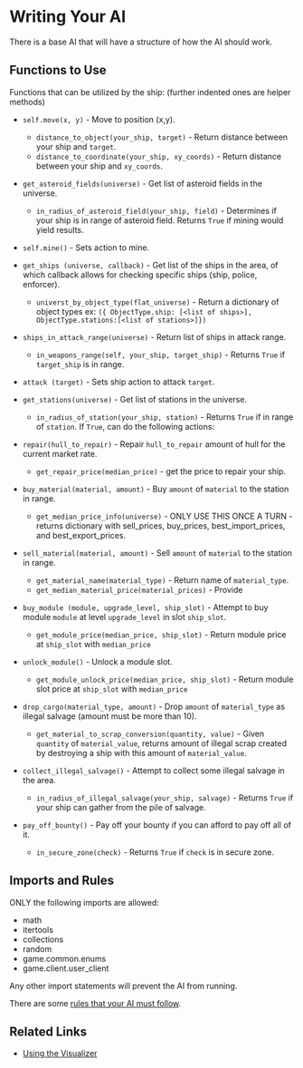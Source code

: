# Writing Your AI

There is a base AI that will have a structure of how the AI should work. 
 
## Functions to Use

Functions that can be utilized by the ship: (further indented ones are helper methods)

* `self.move(x, y)` - Move to position (x,y).
  * `distance_to_object(your_ship, target)` - Return distance between your ship and `target`.
  * `distance_to_coordinate(your_ship, xy_coords)` - Return distance between your ship and `xy_coords`.

* `get_asteroid_fields(universe)` - Get list of asteroid fields in the universe.
  * `in_radius_of_asteroid_field(your_ship, field)` - Determines if your ship is in range of asteroid field. Returns `True` if mining would yield results.
* `self.mine()` - Sets action to mine.

* `get_ships (universe, callback)` - Get list of the ships in the area, of which callback allows for checking specific ships (ship, police, enforcer).
  * `universt_by_object_type(flat_universe)` - Return a dictionary of object types ex: `({ ObjectType.ship: [<list of ships>], ObjectType.stations:[<list of stations>]})`

* `ships_in_attack_range(universe)` - Return list of ships in attack range.
  * `in_weapons_range(self, your_ship, target_ship)` - Returns `True` if `target_ship` is in range.
* `attack (target)` - Sets ship action to attack `target`.

* `get_stations(universe)` - Get list of stations in the universe.
  * `in_radius_of_station(your_ship, station)` - Returns `True` if in range of `station`. If `True`, can do the following actions:
* `repair(hull_to_repair)` - Repair `hull_to_repair` amount of hull for the current market rate.
  * `get_repair_price(median_price)` - get the price to repair your ship.
* `buy_material(material, amount)` - Buy `amount` of `material` to the station in range.
  * `get_median_price_info(universe)` - ONLY USE THIS ONCE A TURN - returns dictionary with sell_prices, buy_prices, best_import_prices, and best_export_prices.
* `sell_material(material, amount)` - Sell `amount` of `material` to the station in range.
  * `get_material_name(material_type)` - Return name of `material_type`.
  * `get_median_material_price(material_prices)` - Provide 
* `buy_module (module, upgrade_level, ship_slot)` - Attempt to buy module `module` at level `upgrade_level` in slot `ship_slot`.
  * `get_module_price(median_price, ship_slot)` - Return module price at `ship_slot` with `median_price`
* `unlock_module()` - Unlock a module slot.
  * `get_module_unlock_price(median_price, ship_slot)` - Return module slot price at `ship_slot` with `median_price`

* `drop_cargo(material_type, amount)` - Drop `amount` of `material_type` as illegal salvage (amount must be more than 10).
  * `get_material_to_scrap_conversion(quantity, value)` - Given `quantity` of `material_value`, returns amount of illegal scrap created by destroying a ship with this amount of `material_value`.
* `collect_illegal_salvage()` - Attempt to collect some illegal salvage in the area.
  * `in_radius_of_illegal_salvage(your_ship, salvage)` - Returns `True` if your ship can gather from the pile of salvage.
* `pay_off_bounty()` - Pay off your bounty if you can afford to pay off all of it.
  * `in_secure_zone(check)` - Returns `True` if `check` is in secure zone.

## Imports and Rules

ONLY the following imports are allowed:
  * math
  * itertools
  * collections
  * random
  * game.common.enums
  * game.client.user_client
  
Any other import statements will prevent the AI from running.


There are some [rules that your AI must follow](rules.md).

## Related Links
* [Using the Visualizer](using_the_visualizer.md)